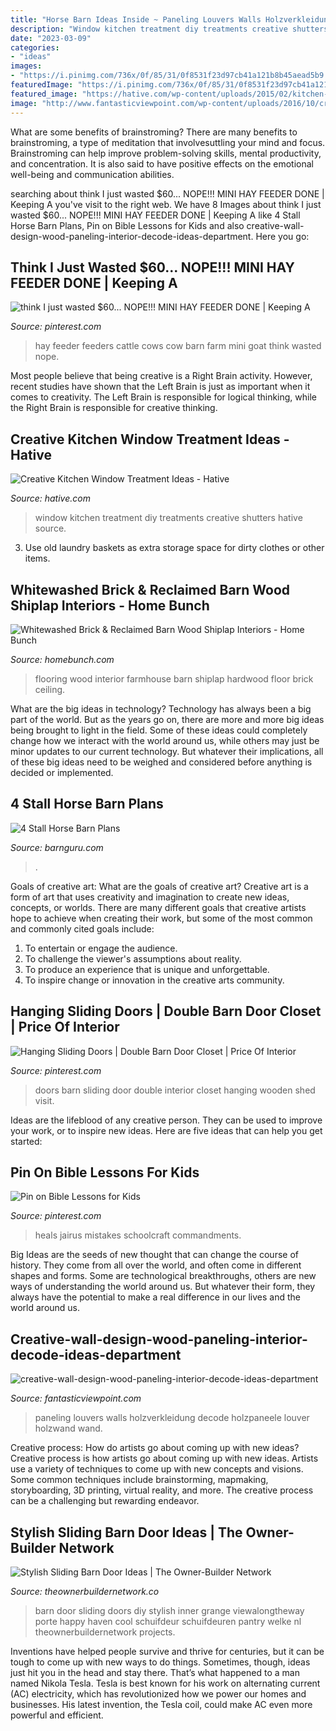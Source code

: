 ```yaml
---
title: "Horse Barn Ideas Inside ~ Paneling Louvers Walls Holzverkleidung Decode Holzpaneele Louver Holzwand Wand"
description: "Window kitchen treatment diy treatments creative shutters hative source"
date: "2023-03-09"
categories:
- "ideas"
images:
- "https://i.pinimg.com/736x/0f/85/31/0f8531f23d97cb41a121b8b45aead5b9.jpg"
featuredImage: "https://i.pinimg.com/736x/0f/85/31/0f8531f23d97cb41a121b8b45aead5b9.jpg"
featured_image: "https://hative.com/wp-content/uploads/2015/02/kitchen-window-treatments/10-kitchen-window-treatments.jpg"
image: "http://www.fantasticviewpoint.com/wp-content/uploads/2016/10/creative-wall-design-wood-paneling-interior-decode-ideas-department-store.jpg"
---
```



What are some benefits of brainstroming?
There are many benefits to brainstroming, a type of meditation that involvesuttling your mind and focus. Brainstroming can help improve problem-solving skills, mental productivity, and concentration. It is also said to have positive effects on the emotional well-being and communication abilities.

	

		
searching about think I just wasted $60... NOPE!!! MINI HAY FEEDER DONE | Keeping A you've visit to the right web. We have 8 Images about think I just wasted $60... NOPE!!! MINI HAY FEEDER DONE | Keeping A like 4 Stall Horse Barn Plans, Pin on Bible Lessons for Kids and also creative-wall-design-wood-paneling-interior-decode-ideas-department. Here you go:
		
    
## Think I Just Wasted $60... NOPE!!! MINI HAY FEEDER DONE | Keeping A

<img loading=lazy src="https://i.pinimg.com/736x/0f/85/31/0f8531f23d97cb41a121b8b45aead5b9.jpg" onerror="this.onerror=null;this.src='https://tse1.mm.bing.net/th?id=OIP.TqKUxv0gsJ7VQysBBDQjYwHaJ4&amp;pid=15.1';" alt="think I just wasted $60... NOPE!!! MINI HAY FEEDER DONE | Keeping A">

_Source: pinterest.com_

>hay feeder feeders cattle cows cow barn farm mini goat think wasted nope. 

	

Most people believe that being creative is a Right Brain activity. However, recent studies have shown that the Left Brain is just as important when it comes to creativity. The Left Brain is responsible for logical thinking, while the Right Brain is responsible for creative thinking.

    
## Creative Kitchen Window Treatment Ideas - Hative

<img loading=lazy src="https://hative.com/wp-content/uploads/2015/02/kitchen-window-treatments/10-kitchen-window-treatments.jpg" onerror="this.onerror=null;this.src='https://tse4.mm.bing.net/th?id=OIP.Py8D1PO3NxfA8QIhhx4lWwHaLH&amp;pid=15.1';" alt="Creative Kitchen Window Treatment Ideas - Hative">

_Source: hative.com_

>window kitchen treatment diy treatments creative shutters hative source. 

	

3. Use old laundry baskets as extra storage space for dirty clothes or other items.

    
## Whitewashed Brick &amp; Reclaimed Barn Wood Shiplap Interiors - Home Bunch

<img loading=lazy src="http://www.homebunch.com/wp-content/uploads/2017/01/Farmhouse-hardwood-flooring.-Farmhouse-hardwood-floor.-Farmhouse-hardwood-floor-ideas.-Farmhouse-interior-hardwood-flooring.jpg" onerror="this.onerror=null;this.src='https://tse4.mm.bing.net/th?id=OIP.iENDB9s3aliPR-UvtituogHaLG&amp;pid=15.1';" alt="Whitewashed Brick &amp; Reclaimed Barn Wood Shiplap Interiors - Home Bunch">

_Source: homebunch.com_

>flooring wood interior farmhouse barn shiplap hardwood floor brick ceiling. 

	

What are the big ideas in technology?
Technology has always been a big part of the world. But as the years go on, there are more and more big ideas being brought to light in the field. Some of these ideas could completely change how we interact with the world around us, while others may just be minor updates to our current technology. But whatever their implications, all of these big ideas need to be weighed and considered before anything is decided or implemented.

    
## 4 Stall Horse Barn Plans

<img loading=lazy src="http://barnguru.com/sitebuilder/images/Buy_Horse_Barn_Plans_-_Metal_Roof_and_Board_Batten_Siding_-_Barn_Guru.com_-_Conrad_Arnold-951x598.jpg" onerror="this.onerror=null;this.src='https://tse2.mm.bing.net/th?id=OIP.J473_tJRyWdbKBvUoASQxgHaEq&amp;pid=15.1';" alt="4 Stall Horse Barn Plans">

_Source: barnguru.com_

>. 

	

Goals of creative art: What are the goals of creative art?
Creative art is a form of art that uses creativity and imagination to create new ideas, concepts, or worlds. There are many different goals that creative artists hope to achieve when creating their work, but some of the most common and commonly cited goals include: 
1. To entertain or engage the audience.
2. To challenge the viewer's assumptions about reality.
3. To produce an experience that is unique and unforgettable.
4. To inspire change or innovation in the creative arts community.

    
## Hanging Sliding Doors | Double Barn Door Closet | Price Of Interior

<img loading=lazy src="https://i.pinimg.com/736x/6e/be/af/6ebeaf66be5ead516b56179586e592b6.jpg" onerror="this.onerror=null;this.src='https://tse1.mm.bing.net/th?id=OIP.4sDnFmTRkN4E4oWBx6m7YwHaLC&amp;pid=15.1';" alt="Hanging Sliding Doors | Double Barn Door Closet | Price Of Interior">

_Source: pinterest.com_

>doors barn sliding door double interior closet hanging wooden shed visit. 

	

Ideas are the lifeblood of any creative person. They can be used to improve your work, or to inspire new ideas. Here are five ideas that can help you get started: 

    
## Pin On Bible Lessons For Kids

<img loading=lazy src="https://i.pinimg.com/736x/33/ef/18/33ef1874b113cfc63d5a0bd71d1f82b2.jpg" onerror="this.onerror=null;this.src='https://tse2.mm.bing.net/th?id=OIP.k4Mxipt5iETR-sxb3RO8mwHaNK&amp;pid=15.1';" alt="Pin on Bible Lessons for Kids">

_Source: pinterest.com_

>heals jairus mistakes schoolcraft commandments. 

	

Big Ideas are the seeds of new thought that can change the course of history. They come from all over the world, and often come in different shapes and forms. Some are technological breakthroughs, others are new ways of understanding the world around us. But whatever their form, they always have the potential to make a real difference in our lives and the world around us.

    
## Creative-wall-design-wood-paneling-interior-decode-ideas-department

<img loading=lazy src="http://www.fantasticviewpoint.com/wp-content/uploads/2016/10/creative-wall-design-wood-paneling-interior-decode-ideas-department-store.jpg" onerror="this.onerror=null;this.src='https://tse2.mm.bing.net/th?id=OIP.cRZYDaXe-AOzTd76OIAJTQHaFt&amp;pid=15.1';" alt="creative-wall-design-wood-paneling-interior-decode-ideas-department">

_Source: fantasticviewpoint.com_

>paneling louvers walls holzverkleidung decode holzpaneele louver holzwand wand. 

	

Creative process: How do artists go about coming up with new ideas?
Creative process is how artists go about coming up with new ideas. Artists use a variety of techniques to come up with new concepts and visions. Some common techniques include brainstorming, mapmaking, storyboarding, 3D printing, virtual reality, and more. The creative process can be a challenging but rewarding endeavor.

    
## Stylish Sliding Barn Door Ideas | The Owner-Builder Network

<img loading=lazy src="http://theownerbuildernetwork.co/wp-content/uploads/2015/10/Sliding-Barn-Door-Ideas-11.jpg" onerror="this.onerror=null;this.src='https://tse1.mm.bing.net/th?id=OIP.aFcvxjsF59YxeFahQsJCDAHaLG&amp;pid=15.1';" alt="Stylish Sliding Barn Door Ideas | The Owner-Builder Network">

_Source: theownerbuildernetwork.co_

>barn door sliding doors diy stylish inner grange viewalongtheway porte happy haven cool schuifdeur schuifdeuren pantry welke nl theownerbuildernetwork projects. 

	

Inventions have helped people survive and thrive for centuries, but it can be tough to come up with new ways to do things. Sometimes, though, ideas just hit you in the head and stay there. That’s what happened to a man named Nikola Tesla. Tesla is best known for his work on alternating current (AC) electricity, which has revolutionized how we power our homes and businesses. His latest invention, the Tesla coil, could make AC even more powerful and efficient.

